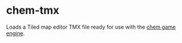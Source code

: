# chem-tmx

Loads a Tiled map editor TMX file ready for use with the
[chem game engine](https://github.com/superjoe30/chem).
